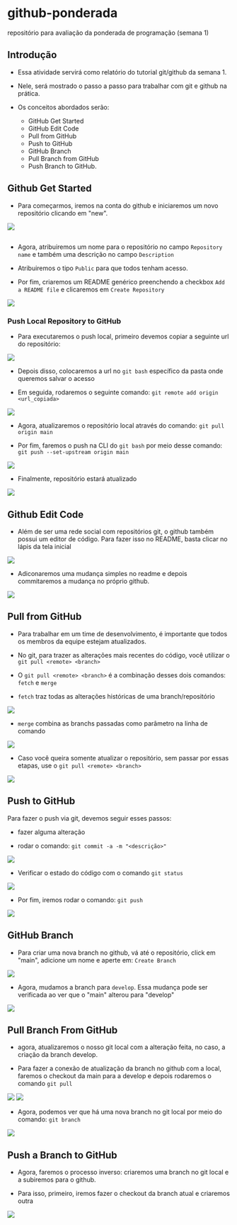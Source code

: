 # github-ponderada
repositório para avaliação da ponderada de programação (semana 1)


## Introdução
* Essa atividade servirá como relatório do tutorial git/github da semana 1.

* Nele, será mostrado o passo a passo para trabalhar com git e github na prática.

* Os conceitos abordados serão: 
    *  GitHub Get Started
    *  GitHub Edit Code 
    * Pull from GitHub
    * Push to GitHub 
    * GitHub Branch 
    * Pull Branch from GitHub
    * Push Branch to GitHub.
   

## Github Get Started 

* Para começarmos, iremos na conta do github e iniciaremos um novo repositório clicando em "new".

<img src = "./imgs/pg-inical-prog-semana1.png">

## 
* Agora, atribuiremos um nome para o repositório no campo ```Repository name``` e também uma descrição no campo ```Description```

* Atribuiremos o tipo ```Public``` para que todos tenham acesso.

* Por fim, criaremos um README genérico preenchendo a checkbox ```Add a README file``` e clicaremos em ```Create Repository```

<img src ="./imgs/part1-prog-ponderada-1.png">

### Push Local Repository to GitHub

* Para executaremos o push local, primeiro devemos copiar a seguinte url do repositório:

<img src = "./imgs/clone-repo.png">

* Depois disso, colocaremos a url no ```git bash``` específico da pasta onde queremos salvar o acesso

* Em seguida, rodaremos o seguinte comando: ```git remote add origin <url_copiada>```

<img src ="./imgs/origin remote .png">

* Agora, atualizaremos o repositório local através do comando: 
```git pull origin main```

* Por fim, faremos o push na CLI do ```git bash``` por meio desse comando: ```git push --set-upstream origin main```

<img src = "./imgs/push-origin-main .png">

* Finalmente, repositório estará atualizado

<img src = "./imgs/repo-apos-ativ1.png">


## Github Edit Code

* Além de ser uma rede social com repositórios git, o github também possui um editor de código. Para fazer isso no README, basta clicar no lápis da tela inicial

<img src ="./imgs/edit-code-github.png">

* Adiconaremos uma mudança simples no readme e depois commitaremos a mudança no próprio github. 

<img src = "./imgs/commit-nativo-github.png">

## Pull from GitHub

* Para trabalhar em um time de desenvolvimento, é importante que todos os membros da equipe estejam atualizados.

* No git, para trazer as alterações mais recentes do código, você utilizar o ```git pull <remote> <branch>```


* O ```git pull <remote> <branch>``` é a combinação desses dois comandos: ```fetch``` e  ```merge```

* ```fetch``` traz todas as alterações históricas de uma branch/repositório

<img src = "./imgs/fetch.png">

* ```merge``` combina as branchs passadas como parâmetro na linha de comando 

<img src = "./imgs/merge.png">


* Caso você queira somente atualizar o repositório, sem passar por essas etapas, use o  ```git pull <remote> <branch>```

<img src = "./imgs/pull-origin-main.png">

## Push to GitHub

Para fazer o push via git, devemos seguir esses passos:

* fazer alguma alteração

* rodar o comando: ```git commit -a -m "<descrição>"``` 

<img src ="./imgs/git-commit.png">

* Verificar o estado do código com o comando ```git status```

<img src ="./imgs/git-status.png">

* Por fim, iremos rodar o comando: ```git push```

<img src = "./imgs/git-push.png">

## GitHub Branch

* Para criar uma nova branch no github, vá até o repositório, click em "main", adicione um nome e aperte em: ```Create Branch```

<img src ="./imgs/create-branch.png">

* Agora, mudamos a branch para ```develop```. Essa mudança pode ser verificada ao ver que o "main" alterou para "develop"

<img src ="./imgs/develop.png">

## Pull Branch From GitHub

* agora, atualizaremos o nosso git local com a alteração feita, no caso, a criação da branch develop.


* Para fazer a conexão de atualização da branch no github com a local, faremos o checkout da main para a develop e depois rodaremos o comando ```git pull```

<img src = "./imgs/pull-branch.png">

<img src ="./imgs/git-checkout.png">

* Agora, podemos ver que há uma nova branch no git local por meio do comando: ```git branch```

<img src ="./imgs/git-branch.png">


## Push a Branch to GitHub

* Agora, faremos o processo inverso: criaremos uma branch no git local e a subiremos para o github.

* Para isso, primeiro, iremos fazer o checkout da branch atual e criaremos outra 

<img src ="./imgs/git-checkout-update-readme.png">